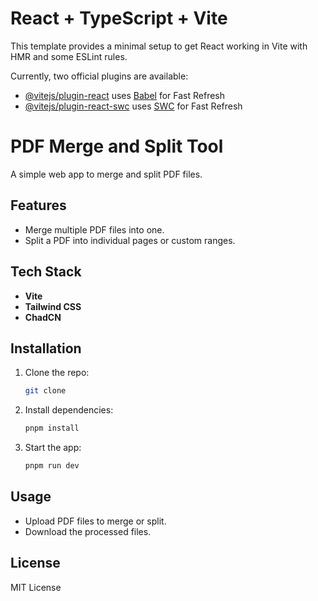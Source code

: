 # React + TypeScript + Vite

This template provides a minimal setup to get React working in Vite with HMR and some ESLint rules.

Currently, two official plugins are available:

- [@vitejs/plugin-react](https://github.com/vitejs/vite-plugin-react/blob/main/packages/plugin-react/README.md) uses [Babel](https://babeljs.io/) for Fast Refresh
- [@vitejs/plugin-react-swc](https://github.com/vitejs/vite-plugin-react-swc) uses [SWC](https://swc.rs/) for Fast Refresh

# PDF Merge and Split Tool

A simple web app to merge and split PDF files.

## Features

- Merge multiple PDF files into one.
- Split a PDF into individual pages or custom ranges.

## Tech Stack

- **Vite**
- **Tailwind CSS**
- **ChadCN**

## Installation

1. Clone the repo:
   ```bash
   git clone 
   ```
2. Install dependencies:
   ```bash
   pnpm install
   ```
3. Start the app:
   ```bash
   pnpm run dev
   ```

## Usage

- Upload PDF files to merge or split.
- Download the processed files.

## License

MIT License

